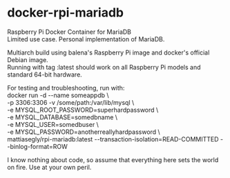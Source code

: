 # docker-rpi-mariadb
Raspberry Pi Docker Container for MariaDB<BR>
Limited use case. Personal implementation of MariaDB.

Multiarch build using balena's Raspberry Pi image and docker's official Debian image.<BR>
Running with tag :latest should work on all Raspberry Pi models and standard 64-bit hardware.

For testing and troubleshooting, run with:<BR>
docker run -d --name someappdb \\\
-p 3306:3306
-v /some/path:/var/lib/mysql \\\
-e MYSQL_ROOT_PASSWORD=superhardpassword \\\
-e MYSQL_DATABASE=somedbname \\\
-e MYSQL_USER=somedbuser \\\
-e MYSQL_PASSWORD=anotherreallyhardpassword \\\
mattiasegly/rpi-mariadb:latest --transaction-isolation=READ-COMMITTED --binlog-format=ROW
  
I know nothing about code, so assume that everything here sets the world on fire. Use at your own peril.

